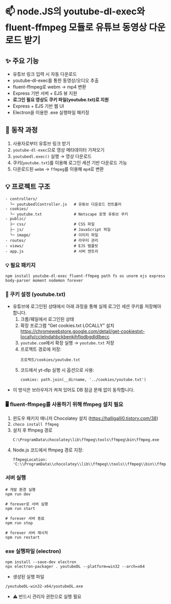 # 📫 node.JS의 youtube-dl-exec와 fluent-ffmpeg 모듈로 유튜브 동영상 다운로드 받기

## ✨ 주요 기능
- 유튜브 링크 입력 시 자동 다운로드
- youtube-dl-exec를 통한 동영상/오디오 추출
- fluent-ffmpeg로 webm → mp4 변환
- Express 기반 서버 + EJS 뷰 지원
- **로그인 필요 영상도 쿠키 파일(youtube.txt)로 지원**
- Express + EJS 기반 웹 UI
- Electron을 이용한 .exe 실행파일 패키징

## 📌 동작 과정
1. 사용자로부터 유튜브 링크 받기
2. `youtube-dl-exec`으로 영상 메타데이터 가져오기
3. `youtubedl.exec()` 실행 → 영상 다운로드
4. 쿠키(`youtube.txt`)를 이용해 로그인 세션 기반 다운로드 가능
5. 다운로드된 `webm` → `ffmpeg`를 이용해 `mp4`로 변환

## 💡 프로젝트 구조
```
- controllers/
  └─ youtubedlController.js   # 유튜브 다운로드 컨트롤러
- cookies/
  └─ youtube.txt              # Netscape 포맷 유튜브 쿠키
- public/
  ├─ css/                     # CSS 파일
  ├─ js/                      # JavaScript 파일
  └─ image/                   # 이미지 파일
- routes/                     # 라우터 관리
- views/                      # EJS 템플릿
- app.js                      # 서버 엔트리

```

### 💡 필요 패키지
```
npm install youtube-dl-exec fluent-ffmpeg path fs os unorm ejs express body-parser moment nodemon forever
```

### 🔑 쿠키 설정 (youtube.txt)
- 유튜브에 로그인된 상태에서 아래 과정을 통해 실제 로그인 세션 쿠키를 저장해야 합니다.
  1. 크롬/웨일에서 로그인된 상태
  2. 확장 프로그램 “Get cookies.txt LOCALLY” 설치
      https://chromewebstore.google.com/detail/get-cookiestxt-locally/cclelndahbckbenkjhflpdbgdldlbecc
  3. `youtube.com`에서 확장 실행 → `youtube.txt` 저장
  4. 프로젝트 경로에 저장:
      ```
      프로젝트/cookies/youtube.txt
      ```
  5. 코드에서 yt-dlp 실행 시 옵션으로 사용:
      ```
      cookies: path.join(__dirname, '../cookies/youtube.txt')
      ```
- 이 방식은 브라우저가 켜져 있어도 DB 잠금 문제 없이 동작합니다.


### 🖥 fluent-ffmpeg를 사용하기 위해 ffmpeg 설치 필요
1. 윈도우 패키지 매니저 Chocolatey 설치 (https://halligalli0.tistory.com/38)
2. `choco install ffmpeg`
3. 설치 후 ffmpeg 경로
    ```
    C:\ProgramData\chocolatey\lib\ffmpeg\tools\ffmpeg\bin\ffmpeg.exe
    ```
4. Node.js 코드에서 ffmpeg 경로 지정:
    ```
    ffmpegLocation: 'C:\\ProgramData\\chocolatey\\lib\\ffmpeg\\tools\\ffmpeg\\bin\\ffmpeg.exe'
    ```

### 서버 실행
```
# 개발 환경 실행
npm run dev

# forever로 서버 실행
npm run start

# forever 서버 종료
npm run stop

# forever 서버 재시작
npm run restart

```

### exe 실행파일 (electron)
```
npm install --save-dev electron
npx electron-packager . youtubeDL --platform=win32 --arch=x64
```
- 생성된 실행 파일
```
/youtubeDL-win32-x64/youtubeDL.exe
```
- ⚠️ 반드시 관리자 권한으로 실행 필요